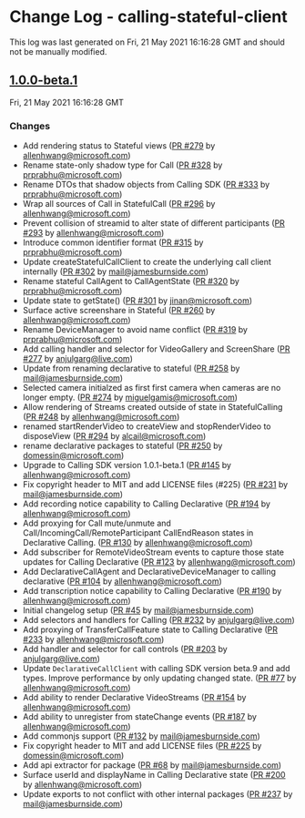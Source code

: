 # Change Log - calling-stateful-client

This log was last generated on Fri, 21 May 2021 16:16:28 GMT and should not be manually modified.

<!-- Start content -->

## [1.0.0-beta.1](https://github.com/azure/communication-ui-library/tree/calling-stateful-client_v1.0.0-beta.1)

Fri, 21 May 2021 16:16:28 GMT

### Changes

- Add rendering status to Stateful views ([PR #279](https://github.com/azure/communication-ui-library/pull/279) by allenhwang@microsoft.com)
- Rename state-only shadow type for Call ([PR #328](https://github.com/azure/communication-ui-library/pull/328) by prprabhu@microsoft.com)
- Rename DTOs that shadow objects from Calling SDK ([PR #333](https://github.com/azure/communication-ui-library/pull/333) by prprabhu@microsoft.com)
- Wrap all sources of Call in StatefulCall ([PR #296](https://github.com/azure/communication-ui-library/pull/296) by allenhwang@microsoft.com)
- Prevent collision of streamid to alter state of different participants ([PR #293](https://github.com/azure/communication-ui-library/pull/293) by allenhwang@microsoft.com)
- Introduce common identifier format ([PR #315](https://github.com/azure/communication-ui-library/pull/315) by prprabhu@microsoft.com)
- Update createStatefulCallClient to create the underlying call client internally ([PR #302](https://github.com/azure/communication-ui-library/pull/302) by mail@jamesburnside.com)
- Rename stateful CallAgent to CallAgentState ([PR #320](https://github.com/azure/communication-ui-library/pull/320) by prprabhu@microsoft.com)
- Update state to getState() ([PR #301](https://github.com/azure/communication-ui-library/pull/301) by jinan@microsoft.com)
- Surface active screenshare in Stateful ([PR #260](https://github.com/azure/communication-ui-library/pull/260) by allenhwang@microsoft.com)
- Rename DeviceManager to avoid name conflict ([PR #319](https://github.com/azure/communication-ui-library/pull/319) by prprabhu@microsoft.com)
- Add calling handler and selector for VideoGallery and ScreenShare ([PR #277](https://github.com/azure/communication-ui-library/pull/277) by anjulgarg@live.com)
- Update from renaming declarative to stateful ([PR #258](https://github.com/azure/communication-ui-library/pull/258) by mail@jamesburnside.com)
- Selected camera initialzed as first first camera when cameras are no longer empty. ([PR #274](https://github.com/azure/communication-ui-library/pull/274) by miguelgamis@microsoft.com)
- Allow rendering of Streams created outside of state in StatefulCalling ([PR #248](https://github.com/azure/communication-ui-library/pull/248) by allenhwang@microsoft.com)
- renamed startRenderVideo to createView and stopRenderVideo to disposeView ([PR #294](https://github.com/azure/communication-ui-library/pull/294) by alcail@microsoft.com)
- rename declarative packages to stateful ([PR #250](https://github.com/azure/communication-ui-library/pull/250) by domessin@microsoft.com)
- Upgrade to Calling SDK version 1.0.1-beta.1 ([PR #145](https://github.com/azure/communication-ui-library/pull/145) by allenhwang@microsoft.com)
- Fix copyright header to MIT and add LICENSE files (#225) ([PR #231](https://github.com/azure/communication-ui-library/pull/231) by mail@jamesburnside.com)
- Add recording notice capability to Calling Declarative ([PR #194](https://github.com/azure/communication-ui-library/pull/194) by allenhwang@microsoft.com)
- Add proxying for Call mute/unmute and Call/IncomingCall/RemoteParticipant CallEndReason states in Declarative Calling. ([PR #130](https://github.com/azure/communication-ui-library/pull/130) by allenhwang@microsoft.com)
- Add subscriber for RemoteVideoStream events to capture those state updates for Calling Declarative ([PR #123](https://github.com/azure/communication-ui-library/pull/123) by allenhwang@microsoft.com)
- Add DeclarativeCallAgent and DeclarativeDeviceManager to calling declarative ([PR #104](https://github.com/azure/communication-ui-library/pull/104) by allenhwang@microsoft.com)
- Add transcription notice capability to Calling Declarative ([PR #190](https://github.com/azure/communication-ui-library/pull/190) by allenhwang@microsoft.com)
- Initial changelog setup ([PR #45](https://github.com/azure/communication-ui-library/pull/45) by mail@jamesburnside.com)
- Add selectors and handlers for Calling ([PR #232](https://github.com/azure/communication-ui-library/pull/232) by anjulgarg@live.com)
- Add proxying of TransferCallFeature state to Calling Declarative ([PR #233](https://github.com/azure/communication-ui-library/pull/233) by allenhwang@microsoft.com)
- Add handler and selector for call controls ([PR #203](https://github.com/azure/communication-ui-library/pull/203) by anjulgarg@live.com)
- Update `DeclarativeCallClient` with calling SDK version beta.9 and add types. Improve performance by only updating changed state. ([PR #77](https://github.com/azure/communication-ui-library/pull/77) by allenhwang@microsoft.com)
- Add ability to render Declarative VideoStreams ([PR #154](https://github.com/azure/communication-ui-library/pull/154) by allenhwang@microsoft.com)
- Add ability to unregister from stateChange events ([PR #187](https://github.com/azure/communication-ui-library/pull/187) by allenhwang@microsoft.com)
- Add commonjs support ([PR #132](https://github.com/azure/communication-ui-library/pull/132) by mail@jamesburnside.com)
- Fix copyright header to MIT and add LICENSE files ([PR #225](https://github.com/azure/communication-ui-library/pull/225) by domessin@microsoft.com)
- Add api extractor for package ([PR #68](https://github.com/azure/communication-ui-library/pull/68) by mail@jamesburnside.com)
- Surface userId and displayName in Calling Declarative state ([PR #200](https://github.com/azure/communication-ui-library/pull/200) by allenhwang@microsoft.com)
- Update exports to not conflict with other internal packages ([PR #237](https://github.com/azure/communication-ui-library/pull/237) by mail@jamesburnside.com)
